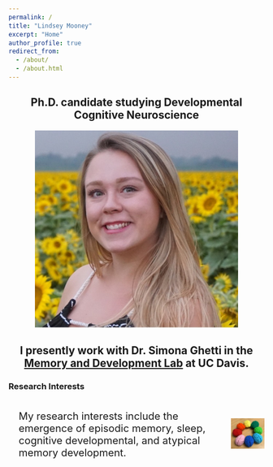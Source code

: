 ```yaml
---
permalink: /
title: "Lindsey Mooney"
excerpt: "Home"
author_profile: true
redirect_from: 
  - /about/
  - /about.html
---
```

<style>
      .container {
        display: flex;
        align-items: center;
        justify-content: center
      }
      img {
        max-width: 100%
      }
      .image {
        flex-basis: 40%
      }
      .text {
        font-size: 20px;
        padding-left: 20px;
      }
</style>

<h2 style="text-align: center;">Ph.D. candidate studying Developmental Cognitive Neuroscience</h2>

<p style="text-align: center;"><img src="images/LM Profile.jpg" alt="LM Profile.jpg" width="400"/></p>


<h2 style="text-align: center;">I presently work with Dr. Simona Ghetti in the <a href = "https://madlab.faculty.ucdavis.edu/">Memory and Development Lab</a> at UC Davis.</h2>

<h3>Research Interests</h3>
<body>
  <div class="container">
     <div class="text">
       <p>My research interests include the emergence of episodic memory, sleep, cognitive developmental, and atypical memory development.</p>
     </div>
     <div class="image">
       <img src="images/brains.jpeg">
     </div>
   </div>
 </body>
